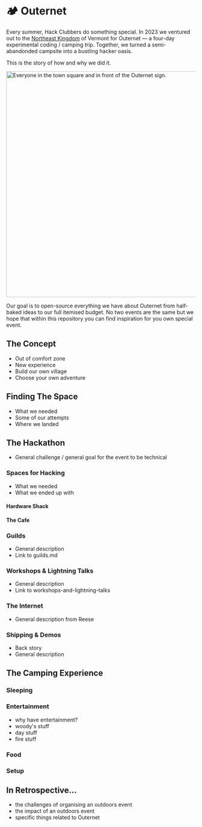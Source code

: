 # 🏕️ Outernet

Every summer, Hack Clubbers do something special. In 2023 we ventured out to the [Northeast Kingdom](https://en.wikipedia.org/wiki/Northeast_Kingdom) of Vermont for Outernet — a four-day experimental coding / camping trip. Together, we turned a semi-abandonded campsite into a bustling hacker oasis.

This is the story of how and why we did it.

<img alt="Everyone in the town square and in front of the Outernet sign." src="https://github.com/hackclub/outernet/assets/39828164/368eac86-3c39-4842-be2c-1436a6db6f07" width="600px" />

Our goal is to open-source everything we have about Outernet from half-baked ideas to our full itemised budget. No two events are the same but we hope that within this repository you can find inspiration for you own special event. 

## The Concept

* Out of comfort zone
* New experience
* Build our own village
* Choose your own adventure

## Finding The Space

* What we needed
* Some of our attempts
* Where we landed

## The Hackathon

* General challenge / general goal for the event to be technical

### Spaces for Hacking

* What we needed
* What we ended up with

#### Hardware Shack

#### The Cafe

### Guilds

* General description
* Link to guilds.md

### Workshops & Lightning Talks

* General description
* Link to workshops-and-lightning-talks

### The Internet

* General description from Reese

### Shipping & Demos

* Back story
* General description

## The Camping Experience

### Sleeping

### Entertainment 

* why have entertainment?
* woody's stuff
* day stuff
* fire stuff

### Food

### Setup

## In Retrospective...

* the challenges of organising an outdoors event
* the impact of an outdoors event
* specific things related to Outernet
